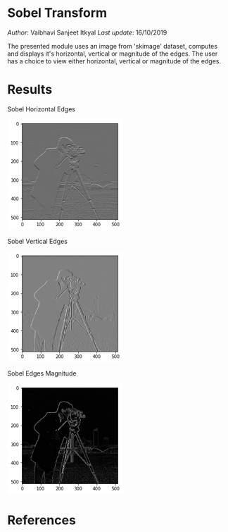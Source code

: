# Sobel Transform

*Author*: Vaibhavi Sanjeet Itkyal *Last update*: 16/10/2019

The presented module uses an image from 'skimage' dataset, computes and displays it's horizontal, vertical or magnitude of the edges.
The user has a choice to view either horizontal, vertical or magnitude of the edges. 

# Results

Sobel Horizontal Edges

![Sobel_Horizontal_Edges](Sobel_Horizontal_Edges.png)

Sobel Vertical Edges

![Sobel_Vertical_Edges](Sobel_Vertical_Edges.png)

Sobel Edges Magnitude

![Sobel_Magnitude](Sobel_Magnitude.png)

# References

